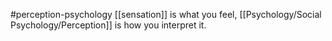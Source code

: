 #perception-psychology 
[[sensation]] is what you feel, [[Psychology/Social Psychology/Perception]] is how you interpret it.